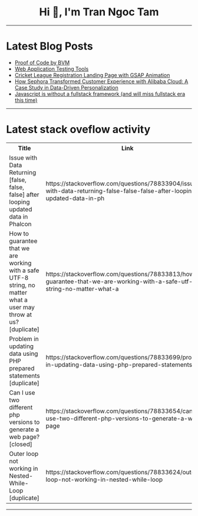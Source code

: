 <h1 align="center">Hi 👋, I'm Tran Ngoc Tam</h1>

---

# Latest Blog Posts 
<!-- BLOG-POST-LIST:START -->
- [Proof of Code by BVM](https://dev.to/2836/proof-of-code-by-bvm-3mi4)
- [Web Application Testing Tools](https://dev.to/testscenario/web-application-testing-tools-1b3d)
- [Cricket League Registration Landing Page with GSAP Animation](https://dev.to/jennavisions/cricket-league-registration-landing-page-with-gsap-animation-1flo)
- [How Sephora Transformed Customer Experience with Alibaba Cloud: A Case Study in Data-Driven Personalization](https://dev.to/lara_li_b856f87e31a0c2caf/how-sephora-transformed-customer-experience-with-alibaba-cloud-a-case-study-in-data-driven-personalization-16ij)
- [Javascript is without a fullstack framework &lpar;and will miss fullstack era this time&rpar;](https://dev.to/senky/javascript-is-without-a-fullstack-framework-and-will-miss-fullstack-era-this-time-22bn)
<!-- BLOG-POST-LIST:END -->

---

# Latest stack oveflow activity
<table>
  <tr><th>Title</th><th>Link</th></tr>
  <!-- STACKOVERFLOW:START --><tr><td>Issue with Data Returning [false, false, false] after looping updated data in Phalcon</td><td>https://stackoverflow.com/questions/78833904/issue-with-data-returning-false-false-false-after-looping-updated-data-in-ph</td></tr><tr><td>How to guarantee that we are working with a safe UTF-8 string, no matter what a user may throw at us? [duplicate]</td><td>https://stackoverflow.com/questions/78833813/how-to-guarantee-that-we-are-working-with-a-safe-utf-8-string-no-matter-what-a</td></tr><tr><td>Problem in updating data using PHP prepared statements [duplicate]</td><td>https://stackoverflow.com/questions/78833699/problem-in-updating-data-using-php-prepared-statements</td></tr><tr><td>Can I use two different php versions to generate a web page? [closed]</td><td>https://stackoverflow.com/questions/78833654/can-i-use-two-different-php-versions-to-generate-a-web-page</td></tr><tr><td>Outer loop not working in Nested-While-Loop [duplicate]</td><td>https://stackoverflow.com/questions/78833624/outer-loop-not-working-in-nested-while-loop</td></tr><!-- STACKOVERFLOW:END -->
</table>

---


